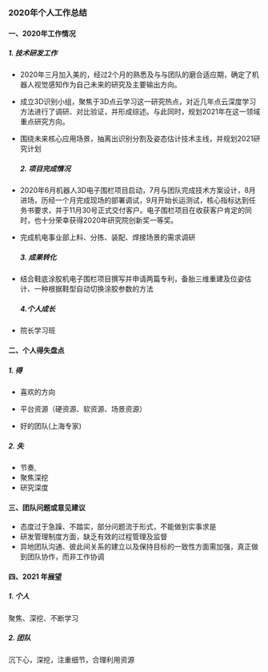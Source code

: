 ### 2020年个人工作总结



#### 一、2020年工作情况

##### 	1. 技术研发工作

- 2020年三月加入美的，经过2个月的熟悉及与与团队的磨合适应期，确定了机器人视觉感知作为自己未来的研究及主要输出方向。

- 成立3D识别小组，聚焦于3D点云学习这一研究热点，对近几年点云深度学习方法进行了调研、对比验证，并形成综述。与此同时，规划2021年在这一领域重点研究方向。

- 围绕未来核心应用场景，抽离出识别分割及姿态估计技术主线，并规划2021研究计划

  ##### 2. 项目完成情况

- 2020年6月机器人3D电子围栏项目启动，7月与团队完成技术方案设计，8月进场，历经一个月完成现场的部署调试，9月开始长运测试，核心指标达到任务书要求，并于11月30号正式交付客户。电子围栏项目在收获客户肯定的同时，也十分荣幸获得2020年研究院创新奖一等奖。

- 完成机电事业部上料、分拣、装配、焊接场景的需求调研

  ##### 3. 成果转化

- 结合鞋底涂胶机电子围栏项目撰写并申请两篇专利，备胎三维重建及位姿估计、一种根据鞋型自动切换涂胶参数的方法

  ##### 4.个人成长

- 院长学习班

  

#### 二、个人得失盘点

##### 	1. 得

- 喜欢的方向

- 平台资源（硬资源、软资源、场景资源） 

- 好的团队(上海专家)

  

##### 	2. 失

- 节奏, 
- 聚焦深挖
- 研究深度

#### 三、团队问题或意见建议

- 态度过于急躁、不踏实，部分问题流于形式，不能做到实事求是
- 研发管理制度方面，缺乏有效的过程管理及监督
- 异地团队沟通、彼此间关系的建立以及保持目标的一致性方面需加强，真正做到团队协作，而非工作协调

#### 四、2021 年展望

##### 	1. 个人

聚焦、深挖、不断学习

##### 	2. 团队

沉下心，深挖，注重细节，合理利用资源



